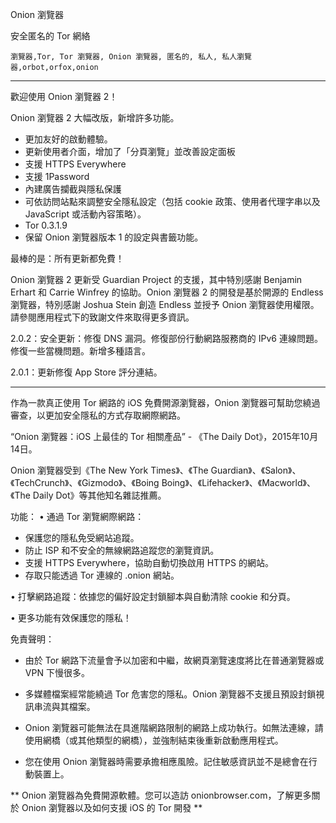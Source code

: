 Onion 瀏覽器

安全匿名的 Tor 網絡

`瀏覽器,Tor, Tor 瀏覽器, Onion 瀏覽器, 匿名的, 私人, 私人瀏覽器,orbot,orfox,onion`

---

歡迎使用 Onion 瀏覽器 2！

Onion 瀏覽器 2 大幅改版，新增許多功能。

* 更加友好的啟動體驗。
* 更新使用者介面，增加了「分頁瀏覽」並改善設定面板
* 支援 HTTPS Everywhere
* 支援 1Password
* 內建廣告攔截與隱私保護
* 可依訪問站點來調整安全隱私設定（包括 cookie 政策、使用者代理字串以及 JavaScript 或活動內容策略）。
* Tor 0.3.1.9
* 保留 Onion 瀏覽器版本 1 的設定與書籤功能。

最棒的是：所有更新都免費！

Onion 瀏覽器 2 更新受 Guardian Project 的支援，其中特別感謝 Benjamin Erhart 和 Carrie Winfrey 的協助。Onion 瀏覽器 2 的開發是基於開源的 Endless 瀏覽器，特別感謝 Joshua Stein 創造 Endless 並授予 Onion 瀏覽器使用權限。請參閱應用程式下的致謝文件來取得更多資訊。

2.0.2：安全更新：修復 DNS 漏洞。修復部份行動網路服務商的 IPv6 連線問題。修復一些當機問題。新增多種語言。

2.0.1：更新修復 App Store 評分連結。

---

作為一款真正使用 Tor 網路的 iOS 免費開源瀏覽器，Onion 瀏覽器可幫助您繞過審查，以更加安全隱私的方式存取網際網路。

“Onion 瀏覽器：iOS 上最佳的 Tor 相關產品” - 《The Daily Dot》，2015年10月14日。

Onion 瀏覽器受到《The New York Times》、《The Guardian》、《Salon》、《TechCrunch》、《Gizmodo》、《Boing Boing》、《Lifehacker》、《Macworld》、《The Daily Dot》等其他知名雜誌推薦。

功能：
• 通過 Tor 瀏覽網際網路：
- 保護您的隱私免受網站追蹤。
- 防止 ISP 和不安全的無線網路追蹤您的瀏覽資訊。
- 支援 HTTPS Everywhere，協助自動切換啟用 HTTPS 的網站。
- 存取只能透過 Tor 連線的 .onion 網站。

• 打擊網路追蹤：依據您的偏好設定封鎖腳本與自動清除 cookie 和分頁。

• 更多功能有效保護您的隱私！

免責聲明：
- 由於 Tor 網路下流量會予以加密和中繼，故網頁瀏覽速度將比在普通瀏覽器或 VPN 下慢很多。

- 多媒體檔案經常能繞過 Tor 危害您的隱私。Onion 瀏覽器不支援且預設封鎖視訊串流與其檔案。

- Onion 瀏覽器可能無法在具進階網路限制的網路上成功執行。如無法連線，請使用網橋（或其他類型的網橋），並強制結束後重新啟動應用程式。

- 您在使用 Onion 瀏覽器時需要承擔相應風險。記住敏感資訊並不是總會在行動裝置上。

** Onion 瀏覽器為免費開源軟體。您可以造訪 onionbrowser.com，了解更多關於 Onion 瀏覽器以及如何支援 iOS 的 Tor 開發 **

